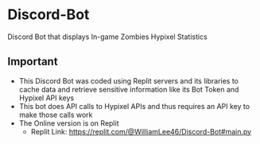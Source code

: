 # Discord-Bot
Discord Bot that displays In-game Zombies Hypixel Statistics 

## Important 
- This Discord Bot was coded using Replit servers and its libraries to cache data and retrieve sensitive information like its Bot Token and Hypixel API keys
- This bot does API calls to Hypixel APIs and thus requires an API key to make those calls work
- The Online version is on Replit 
	- Replit Link: https://replit.com/@WilliamLee46/Discord-Bot#main.py
